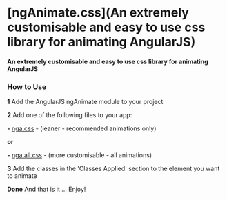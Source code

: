 [ngAnimate.css](An extremely customisable and easy to use css library for animating AngularJS)
=============

#### An extremely customisable and easy to use css library for animating AngularJS

### How to Use
**1** Add the AngularJS ngAnimate module to your project

**2** Add one of the following files to your app:

**-** [nga.css](https://raw.githubusercontent.com/theoinglis/ngAnimate.css/master/build/nga.all.css) - (leaner - recommended animations only)

**or**

**-** [nga.all.css](https://raw.githubusercontent.com/theoinglis/ngAnimate.css/master/build/nga.all.min.css) - (more customisable - all animations)

**3** Add the classes in the 'Classes Applied' section to the element you want to animate

**Done** And that is it ... Enjoy!
